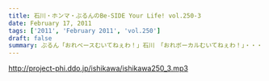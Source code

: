 ```yaml
---
title: 石川・ホンマ・ぶるんのBe-SIDE Your Life! vol.250-3
date: February 17, 2011
tags: ['2011', 'February 2011', 'vol.250']
draft: false
summary: ぶるん「おれベースむいてねぇわ！」石川　「おれボーカルむいてねぇわ！」・・・スタジオに入ってくるなり早くも決断を下す２人！NAMAE
---
```


http://project-phi.ddo.jp/ishikawa/ishikawa250_3.mp3